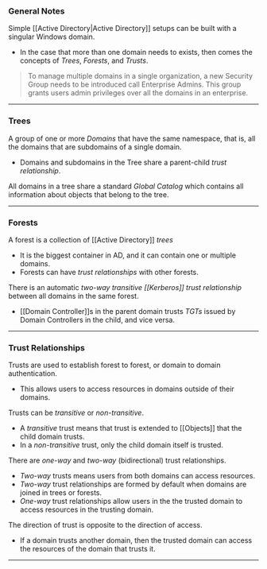 ### General Notes

Simple [[Active Directory|Active Directory]] setups can be built with a singular Windows domain.
- In the case that more than one domain needs to exists, then comes the concepts of _Trees_, _Forests_, and _Trusts_.

> To manage multiple domains in a single organization, a new Security Group needs to be introduced call Enterprise Admins. This group grants users admin privileges over all the domains in an enterprise.

---
### Trees

A group of one or more *Domains* that have the same namespace, that is, all the domains that are subdomains of a single domain.
- Domains and subdomains in the Tree share a parent-child *trust relationship*.

All domains in a tree share a standard *Global Catalog* which contains all information about objects that belong to the tree.

---
### Forests

A forest is a collection of [[Active Directory]] *trees*
- It is the biggest container in AD, and it can contain one or multiple domains.
- Forests can have *trust relationships* with other forests.

There is an automatic *two-way transitive [[Kerberos]] trust relationship* between all domains in the same forest.
- [[Domain Controller]]s in the parent domain trusts *TGTs* issued by Domain Controllers in the child, and vice versa.

---
### Trust Relationships

Trusts are used to establish forest to forest, or domain to domain authentication.
- This allows users to access resources in domains outside of their domains.

Trusts can be _transitive_ or _non-transitive_.
- A _transitive_ trust means that trust is extended to [[Objects]] that the child domain trusts.
- In a _non-transitive_ trust, only the child domain itself is trusted.

There are _one-way_ and _two-way_ (bidirectional) trust relationships.
- _Two-way_ trusts means users from both domains can access resources.
- _Two-way_ trust relationships are formed by default when domains are joined in trees or forests.
- _One-way_ trust relationships allow users in the the trusted domain to access resources in the trusting domain.

The direction of trust is opposite to the direction of access.
- If a domain trusts another domain, then the trusted domain can access the resources of the domain that trusts it.

---
